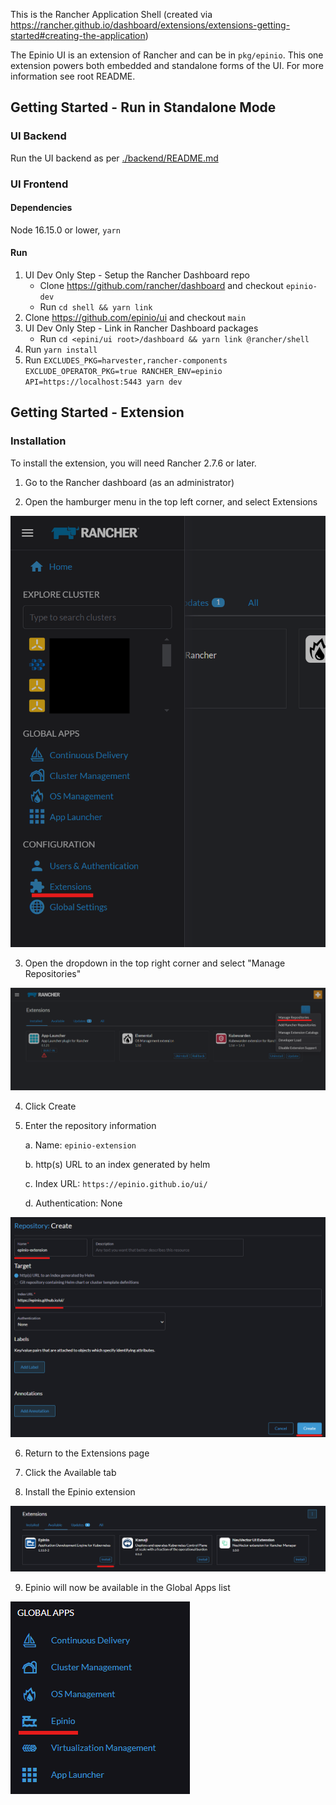 This is the Rancher Application Shell (created via https://rancher.github.io/dashboard/extensions/extensions-getting-started#creating-the-application)

The Epinio UI is an extension of Rancher and can be in `pkg/epinio`. This one extension powers both embedded and standalone forms of the UI. For more information see root README.


## Getting Started - Run in Standalone Mode

### UI Backend
Run the UI backend as per [./backend/README.md](../backend/README.md)

### UI Frontend

#### Dependencies
Node 16.15.0 or lower, `yarn`

#### Run
1) UI Dev Only Step - Setup the Rancher Dashboard repo
   - Clone https://github.com/rancher/dashboard and checkout `epinio-dev`
   - Run `cd shell && yarn link`
1) Clone https://github.com/epinio/ui and checkout `main`
1) UI Dev Only Step - Link in Rancher Dashboard packages
   - Run `cd <epini/ui root>/dashboard && yarn link @rancher/shell`
1) Run `yarn install`
1) Run `EXCLUDES_PKG=harvester,rancher-components EXCLUDE_OPERATOR_PKG=true RANCHER_ENV=epinio API=https://localhost:5443 yarn dev`

## Getting Started - Extension

### Installation

To install the extension, you will need Rancher 2.7.6 or later.

1. Go to the Rancher dashboard (as an administrator)

2. Open the hamburger menu in the top left corner, and select Extensions

![Rancher Extensions Link](../docs/images/extensions_link.png)

3. Open the dropdown in the top right corner and select "Manage Repositories"

![Add Repositories Link](../docs/images/manage_repositories.png)

4. Click Create

5. Enter the repository information

    a. Name: `epinio-extension`

    b. http(s) URL to an index generated by helm

    c. Index URL: `https://epinio.github.io/ui/`

    d. Authentication: None

![Fill out repository details](../docs/images/repository_details.png)

6. Return to the Extensions page

7. Click the Available tab

8. Install the Epinio extension

![Install Epinio extension](../docs/images/install_extension.png)

9. Epinio will now be available in the Global Apps list

![Epinio global apps link](../docs/images/global_apps.png)